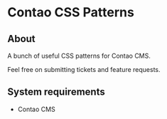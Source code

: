 Contao CSS Patterns
======================

About
-----

A bunch of useful CSS patterns for Contao CMS.

Feel free on submitting tickets and feature requests.


System requirements
-------------------

* Contao CMS